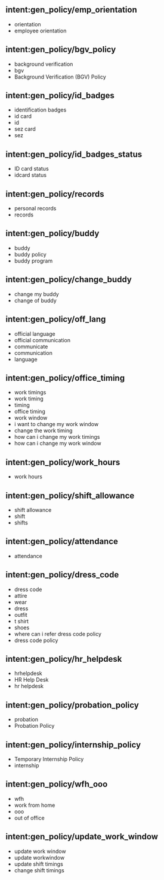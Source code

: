 ## intent:gen_policy/emp_orientation
- orientation
- employee orientation

## intent:gen_policy/bgv_policy
- background verification
- bgv
- Background Verification (BGV) Policy 

## intent:gen_policy/id_badges
- identification badges
- id card
- id
- sez card
- sez

## intent:gen_policy/id_badges_status
- ID card status
- idcard status

## intent:gen_policy/records
- personal records
- records

## intent:gen_policy/buddy
- buddy
- buddy policy
- buddy program

## intent:gen_policy/change_buddy
- change my buddy
- change of buddy

## intent:gen_policy/off_lang
- official language
- official communication
- communicate
- communication
- language

## intent:gen_policy/office_timing
- work timings
- work timing
- timing
- office timing
- work window
- i want to change my work window
- change the work timing
- how can i change my work timings
- how can i change my work window

## intent:gen_policy/work_hours
- work hours

## intent:gen_policy/shift_allowance
- shift allowance
- shift
- shifts

## intent:gen_policy/attendance
- attendance

## intent:gen_policy/dress_code
- dress code
- attire
- wear
- dress
- outfit
- t shirt
- shoes
- where can i refer dress code policy
- dress code policy

## intent:gen_policy/hr_helpdesk
- hrhelpdesk
- HR Help Desk 
- hr helpdesk

## intent:gen_policy/probation_policy
- probation
- Probation Policy 

## intent:gen_policy/internship_policy
- Temporary Internship Policy 
- internship


## intent:gen_policy/wfh_ooo
- wfh
- work from home
- ooo
- out of office

## intent:gen_policy/update_work_window
- update work window
- update workwindow
- update shift timings
- change shift timings